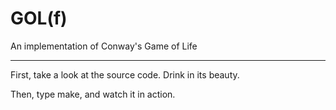 GOL(f)
======
An implementation of Conway's Game of Life

------------------------------------------

First, take a look at the source code. Drink in its beauty.

Then, type make, and watch it in action.